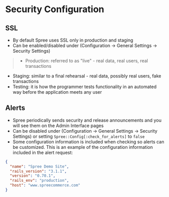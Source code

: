 # Security Configuration

## SSL
* By default Spree uses SSL only in production and staging
* Can be enabled/disabled under (Configuration -> General Settings -> Security Settings)

>- Production: referred to as "live" - real data, real users, real transactions
- Staging: similar to a final rehearsal - real data, possibly real users, fake transactions
- Testing: it is how the programmer tests functionality in an automated way before the
application meets any user

## Alerts
* Spree periodically sends security and release announcements and you will see
them on the Admin Interface pages
* Can be disabled under (Configuration -> General Settings -> Security Settings) or setting
`Spree::Config[:check_for_alerts]` to `false`
* Some configuration information is included when checking so alerts can be customized. This is an
 example of the configuration information included in the alert request:

```json
{
  "name": "Spree Demo Site",
  "rails_version": "3.1.1",
  "version": "0.70.1",
  "rails_env": "production",
  "host": "www.spreecommerce.com"
}
```
